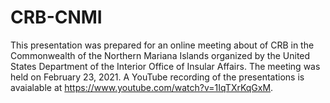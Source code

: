# CRB-CNMI

This presentation was prepared for an online meeting about of CRB in the Commonwealth of the Northern Mariana Islands organized by the United States Department of the Interior Office of Insular Affairs. 
The meeting was held on February 23, 2021. A YouTube recording of the presentations is avaialable at https://www.youtube.com/watch?v=1IqTXrKqGxM.
